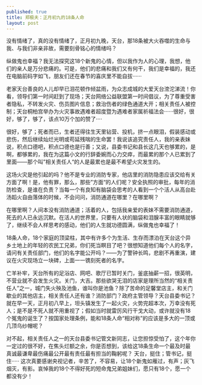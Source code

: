 ```yaml
---
published: true
title: 郑极夫：正月初九的18条人命
layout: post
---
```

没有情绪了，真的没有情绪了，正月初九晚，天台，那18条被大火吞噬的生命与我、与我们非亲非故，需要刻骨铭心的情绪吗？ 

纵做鬼也幸福？我无法探究这18个新鬼的心情，但以我作为人的心理，我想，他们的亲人是万分悲痛的。可是，他们的悲痛和我们又有何干，我们是幸福的，我还在电脑前码字如飞，朋友们还在春节的喜庆里不能自拔······ 

老家天台善良的人儿却早已泪花顿作倾盆雨，为众志成城的大爱天台滂沱涕流！你看，领导们第一时间赶到了现场；天台网络公益联盟第一时间倡议，为了尊重受害者隐私，不转发火灾、伤员图片信息；救治伤者的绿色通道大开；相关责任人被控制；天台桐柏宫举办为火灾事故遇难者超度暨为遇难者家属祈福法会······很好，很好，够了，够了，该点10万个加的赞了···· 

很好，够了；死者而已，生者还得往生天里钻营、投机，挤一点眼泪，假装感动或悲伤，然后继续灿烂光明或苟延残喘的生命罢！我说该追究责任人，我的亲表妹说，积点口德吧，积点口德也是行善；又说，县委书记和县长这几天也够累的，是啊，都够累的，我在为这篇小文的行辞委婉而心力交瘁，而最累的那个人已累到了里面——那个叫”相关责任人“的人是最累也是最不希望火灾发生的。 

这场火灾是他引起的吗？他不是专业的消防专家，他店里的消防隐患应该交给有关方面了啊！是，他有罪，那么，那些”方面“的人们呢？安全执照的审批，每年的消防检查，是谁在负责？当每一个有良知有脑袋会思考的人看到一个个活人从高台赴汤蹈火自由落体的时候，不会问问，消防通道在哪里？在哪里啊？ 

在哪里啊？人间本没有消防通道；活着的人，包括我亲爱的表妹不需要消防通道，死去的人已永远沉默。在活人的世界里，只要有人状的脑袋和泪腺丰富的眼睛就够了，继续不会人样思考的感动，他们的人生就功德圆满，纵做鬼也幸福了！ 

18条人命，18个家庭的顶梁柱，其中有许多个为生活、生存而漂泊在天台这个异乡土地上的年轻的农民工兄弟，你们死当瞑目了吧？很想知道他们每个人的名字，请问有关责任部门，他们的名字能公开吗？——为了警钟长鸣，悲剧不再重演，建议在火灾现场立一块碑，上面一一镌刻死者的名字。 

亡羊补牢，天台所有的足浴店、网吧、歌厅已暂时关门，釜底抽薪一招，很英明，不营业就不会发生火灾。关门，大吉。那些欲哭无泪的店家是理所当然的“相关责任人”之一，城门失火殃及池鱼，谁叫你是池鱼？除了苦命的足馨堂店主，和关门歇业的其他店主，相关责任人还有谁？消防部门？政府主管领导？天台县委书记？就在早一天，正月初八早上，坦头镇发生了一起火灾，火势完超本次，万幸没有死人；是不是不死人就不用重视了；假如当时就雷厉风行干戈大动，或许就没有18个冤鬼的诞生了？按国家处理条例，能和18条人命“相对称”的应该是多大的一顶或几顶乌纱帽呢？ 

对不起，相关责任人之一的天台县委书记管文新同志，让您担惊受怕了，这个年你一定过的很不好，在焦头烂额之余，你是否想到，该给这18条生命一个最及时最真诚最谦卑最伤痛最公开最有责任最有担当的鞠躬呢？ 天台，挺住；管书记，挺住····· 这次真要感谢央视记者，辛苦了，不容易，让18个新鬼如雁过，有声；灰飞烟灭，有影。哀悼我的18个不得好死的短命鬼兄弟姐妹们，愿只有18个，愿一个都没有少！